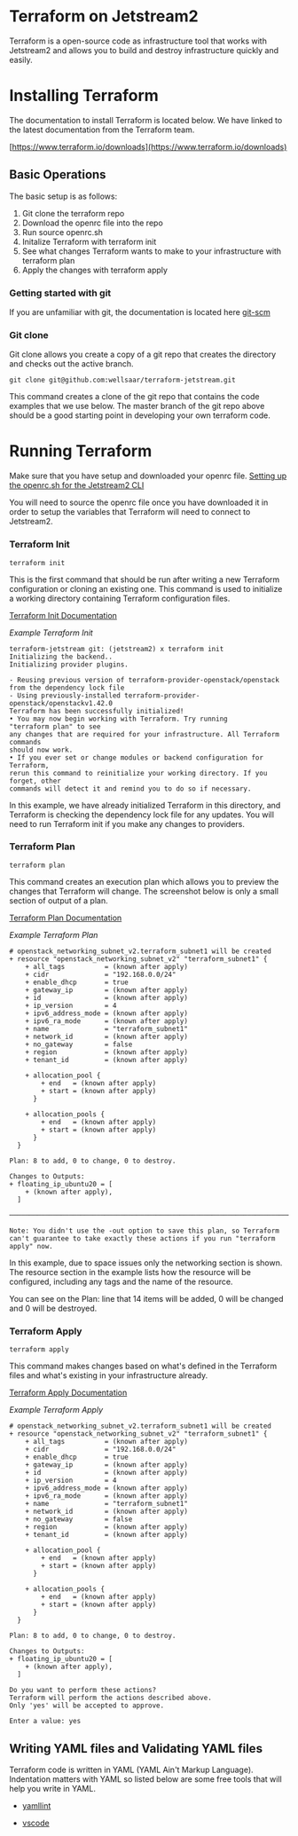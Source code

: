 # Terraform on Jetstream2

Terraform is a open-source code as infrastructure tool that works with Jetstream2
and allows you to build and destroy infrastructure quickly and easily.

# Installing Terraform

The documentation to install Terraform is located below. We have linked to the latest documentation
from the Terraform team.

[https://www.terraform.io/downloads](https://www.terraform.io/downloads)

## Basic Operations

The basic setup is as follows:

1. Git clone the terraform repo
2. Download the openrc file into the repo
3. Run source openrc.sh
4. Initalize Terraform with terraform init
5. See what changes Terraform wants to make to your infrastructure with terraform plan
6. Apply the changes with terraform apply


### Getting started with git
If you are unfamiliar with git, the documentation is located here [git-scm](https://git-scm.com/book/en/v2)

### Git clone

Git clone allows you create a copy of a git repo that creates the directory and checks out the active branch.

```
git clone git@github.com:wellsaar/terraform-jetstream.git
```
This command creates a clone of the git repo that contains the code examples that we use below. The master branch of the git repo above should be a good starting point in developing your own terraform code.

# Running Terraform
Make sure that you have setup and downloaded your openrc file. [Setting up the openrc.sh for the Jetstream2 CLI](../../ui/cli/openrc)

You will need to source the openrc file once you have downloaded it in order to setup the variables that Terraform will need to connect to Jetstream2.


### Terraform Init


```
terraform init
```

This is the first command that should be run after writing a new Terraform configuration or cloning an existing one. This command is used to initialize a working directory containing Terraform configuration files.


[Terraform Init Documentation](https://www.terraform.io/cli/commands/init)


*Example Terraform Init*
```
terraform-jetstream git: (jetstream2) x terraform init
Initializing the backend..
Initializing provider plugins.

- Reusing previous version of terraform-provider-openstack/openstack from the dependency lock file
- Using previously-installed terraform-provider-openstack/openstackv1.42.0
Terraform has been successfully initialized!
• You may now begin working with Terraform. Try running
"terraform plan" to see
any changes that are required for your infrastructure. All Terraform commands
should now work.
• If you ever set or change modules or backend configuration for Terraform,
rerun this command to reinitialize your working directory. If you forget, other
commands will detect it and remind you to do so if necessary.
```

In this example, we have already initialized Terraform in this directory, and Terraform is checking the dependency lock file for any updates. You will need to run Terraform init if you make any changes to providers.

### Terraform Plan

```
terraform plan
```
This command creates an execution plan which allows you to preview the changes that Terraform will change. The screenshot below is only a small section of output of a plan.


[Terraform Plan Documentation](https://www.terraform.io/cli/commands/plan)

*Example Terraform Plan*
```
# openstack_networking_subnet_v2.terraform_subnet1 will be created
+ resource "openstack_networking_subnet_v2" "terraform_subnet1" {
    + all_tags          = (known after apply)
    + cidr              = "192.168.0.0/24"
    + enable_dhcp       = true
    + gateway_ip        = (known after apply)
    + id                = (known after apply)
    + ip_version        = 4
    + ipv6_address_mode = (known after apply)
    + ipv6_ra_mode      = (known after apply)
    + name              = "terraform_subnet1"
    + network_id        = (known after apply)
    + no_gateway        = false
    + region            = (known after apply)
    + tenant_id         = (known after apply)

    + allocation_pool {
        + end   = (known after apply)
        + start = (known after apply)
      }

    + allocation_pools {
        + end   = (known after apply)
        + start = (known after apply)
      }
  }

Plan: 8 to add, 0 to change, 0 to destroy.

Changes to Outputs:
+ floating_ip_ubuntu20 = [
    + (known after apply),
  ]

────────────────────────────────────────────────────────────────────────────────────────────────────────────────

Note: You didn't use the -out option to save this plan, so Terraform can't guarantee to take exactly these actions if you run "terraform apply" now.
```

In this example, due to space issues only the networking section is shown. The resource section in the example lists how the resource will be configured, including any tags and the name of the resource.

You can see on the Plan: line that 14 items will be added, 0 will be changed and 0 will be destroyed.

### Terraform Apply

```
terraform apply
```

This command makes changes based on what's defined in the Terraform files and what's existing in your infrastructure already.

[Terraform Apply Documentation](https://www.terraform.io/cli/commands/apply)


*Example Terraform Apply*
```
# openstack_networking_subnet_v2.terraform_subnet1 will be created
+ resource "openstack_networking_subnet_v2" "terraform_subnet1" {
    + all_tags          = (known after apply)
    + cidr              = "192.168.0.0/24"
    + enable_dhcp       = true
    + gateway_ip        = (known after apply)
    + id                = (known after apply)
    + ip_version        = 4
    + ipv6_address_mode = (known after apply)
    + ipv6_ra_mode      = (known after apply)
    + name              = "terraform_subnet1"
    + network_id        = (known after apply)
    + no_gateway        = false
    + region            = (known after apply)
    + tenant_id         = (known after apply)

    + allocation_pool {
        + end   = (known after apply)
        + start = (known after apply)
      }

    + allocation_pools {
        + end   = (known after apply)
        + start = (known after apply)
      }
  }

Plan: 8 to add, 0 to change, 0 to destroy.

Changes to Outputs:
+ floating_ip_ubuntu20 = [
    + (known after apply),
  ]

Do you want to perform these actions?
Terraform will perform the actions described above.
Only 'yes' will be accepted to approve.

Enter a value: yes
```

## Writing YAML files and Validating YAML files

Terraform code is written in YAML (YAML Ain't Markup Language). Indentation matters with YAML so listed below are some free tools that will help you write in YAML.


* [yamllint](http://www.yamllint.com)

* [vscode](https://code.visualstudio.com)
